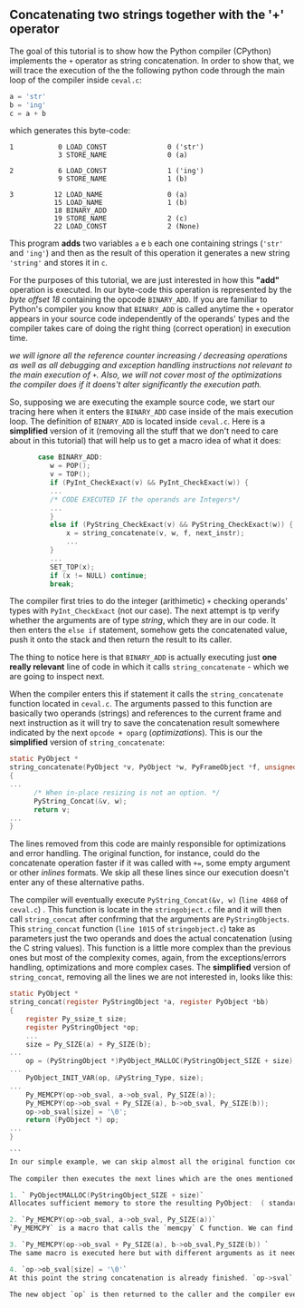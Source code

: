 ## Concatenating two strings together with the '+' operator

  The goal of this tutorial is to show how the Python compiler (CPython) implements the `+` operator as string concatenation. In order to show that, we will trace the execution of the the following python code through the main loop of the compiler inside `ceval.c`:
```python
a = 'str'
b = 'ing'
c = a + b
```
which generates this byte-code:
```
1           0 LOAD_CONST               0 ('str')
            3 STORE_NAME               0 (a)

2           6 LOAD_CONST               1 ('ing')
            9 STORE_NAME               1 (b)

3          12 LOAD_NAME                0 (a)
           15 LOAD_NAME                1 (b)
           18 BINARY_ADD          
           19 STORE_NAME               2 (c)
           22 LOAD_CONST               2 (None)
```
This program **adds** two variables `a` e `b` each one containing strings (`'str'` and `'ing'`) and then as the result of this operation it generates a new string `'string'` and stores it in `c`.

For the purposes of this tutorial, we are just interested in how this **"add"** operation is executed. In our byte-code this operation is represented by the *byte offset 18* containing the opcode `BINARY_ADD`. If you are familiar to Python's compiler you know that `BINARY_ADD` is called anytime the `+` operator appears in your source code independently of the operands' types and the compiler takes care of doing the right thing (correct operation) in execution time.  

_we will ignore all the reference counter increasing / decreasing operations as well as all debugging and exception handling instructions not relevant to the main execution of `+`. Also, we will not cover most of the optimizations the compiler does if it doens't alter significantly the execution path._

So, supposing we are executing the example source code, we start our tracing here when it enters the `BINARY_ADD` case inside of the mais execution loop. The definition of `BINARY_ADD` is located inside `ceval.c`. Here is a **simplified** version of it (removing all the stuff that we don't need to care about in this tutorial) that will help us to get a macro idea of what it does:
```C
       case BINARY_ADD:
          w = POP();
          v = TOP();
          if (PyInt_CheckExact(v) && PyInt_CheckExact(w)) {
          ...
          /* CODE EXECUTED IF the operands are Integers*/
          ...
          }
          else if (PyString_CheckExact(v) && PyString_CheckExact(w)) {
              x = string_concatenate(v, w, f, next_instr);
              ...
          }
          ...
          SET_TOP(x);
          if (x != NULL) continue;
          break;
  ```
The compiler first tries to do the integer (arithimetic) `+` checking operands' types  with `PyInt_CheckExact` (not our case). The next attempt is tp verify whether the arguments are of type *string*, which they are in our code. It then enters the `else if` statement, somehow gets the concatenated value, push it onto the stack and then return the result to its caller.

The thing to notice here is that `BINARY_ADD` is actually executing just **one really relevant** line of code in which it calls `string_concatenate` - which we are going to inspect next. 

When the compiler enters this if statement it calls the `string_concatenate` function located in `ceval.c`. The arguments passed to this function are basically two operands (strings) and references to the current frame and next instruction as it will try to save the concatenation result somewhere indicated by the next `opcode + oparg` (_optimizations_). This is our the **simplified** version of `string_concatenate`:
```C
static PyObject *
string_concatenate(PyObject *v, PyObject *w, PyFrameObject *f, unsigned char *next_instr)
{
...
      /* When in-place resizing is not an option. */
      PyString_Concat(&v, w);
      return v;
...
}
```
The lines removed from this code are mainly responsible for optimizations and error handling. The original function, for instance, could do the concatenate operation faster if it was called with `+=`, some empty argument or other *inlines* formats. We skip all these lines since our execution doesn't enter any of these alternative paths.

The compiler will eventually execute `PyString_Concat(&v, w)` (`line 4868` of `ceval.c`) . This function is locate in the `stringobject.c` file and it will then call `string_concat` after confrming that the arguments are  `PyStringObjects`. This `string_concat` function (`line 1015` of `stringobject.c`) take as parameters just the two operands and does the actual concatenation (using the C string values). This function is a little more complex than the previous ones but most of the complexity comes, again, from the exceptions/errors handling, optimizations and more complex cases. The **simplified** version of `string_concat`, removing all the lines we are not interested in, looks like this: 
````C
static PyObject *
string_concat(register PyStringObject *a, register PyObject *bb)
{
    register Py_ssize_t size;
    register PyStringObject *op;
    ...
    size = Py_SIZE(a) + Py_SIZE(b);
...
    op = (PyStringObject *)PyObject_MALLOC(PyStringObject_SIZE + size);
...
    PyObject_INIT_VAR(op, &PyString_Type, size);
...
    Py_MEMCPY(op->ob_sval, a->ob_sval, Py_SIZE(a));
    Py_MEMCPY(op->ob_sval + Py_SIZE(a), b->ob_sval, Py_SIZE(b));
    op->ob_sval[size] = '\0';
    return (PyObject *) op;
...
}

```
In our simple example, we can skip almost all the original function code and go straight to the `line 1042` in the `stringobject.c` file where the compiler calculates the needed memory space to allocate the resulting string and store it in this `size` variable that we are going to use few steps ahead: `size = Py_SIZE(a) + Py_SIZE(b)`
  
The compiler then executes the next lines which are the ones mentioned above but as they are doing the core operation of our trace, i.e., the actual string concatenation, they are described in more detail:

1. ` PyObjectMALLOC(PyStringObject_SIZE + size)`
Allocates sufficient memory to store the resulting PyObject:  ( standard PyString size (header)  + `size` calculated above). This memory is allocated to the `op` object which in turn will be the returning PyString object.

2. `Py_MEMCPY(op->ob_sval, a->ob_sval, Py_SIZE(a))`
`Py_MEMCPY` is a macro that calls the `memcpy` C function. We can find its definition in the `pyport.h` file. The arguments passed to this macro are: `Py_MEMCPY(_target,source,length_)`. So, this line is basically saying that it will copy `Py_SIZE(a)` characters from the value of `a` (which is the actual C string inside the `a->sval`) to the new object `op->sval`.

3. `Py_MEMCPY(op->ob_sval + Py_SIZE(a), b->ob_sval,Py_SIZE(b)) `
The same macro is executed here but with different arguments as it needs to start copying the characters from `b->sval` to `op->sval` just after the last character already copied on the previous step, i.e., it needs to copy `Py_SIZE(b)` bytes to `op->sval` starting on the byte offset indicated by `op->sval + Py_Size(a)`.

4. `op->ob_sval[size] = '\0'`
At this point the string concatenation is already finished. `op->sval` has the `"string"` value but, as we all know, in the end it's all C under the hood. When we work with C strings we need to follow the C conventions. In this case, putting the `'\0'` character to indicate that the string ends here so that the compiler can use this value as a regular C string.

The new object `op` is then returned to the caller and the compiler eventually gets back to `ceval.c` returning the new string and storing it in `c` as indicated in our python source code.
